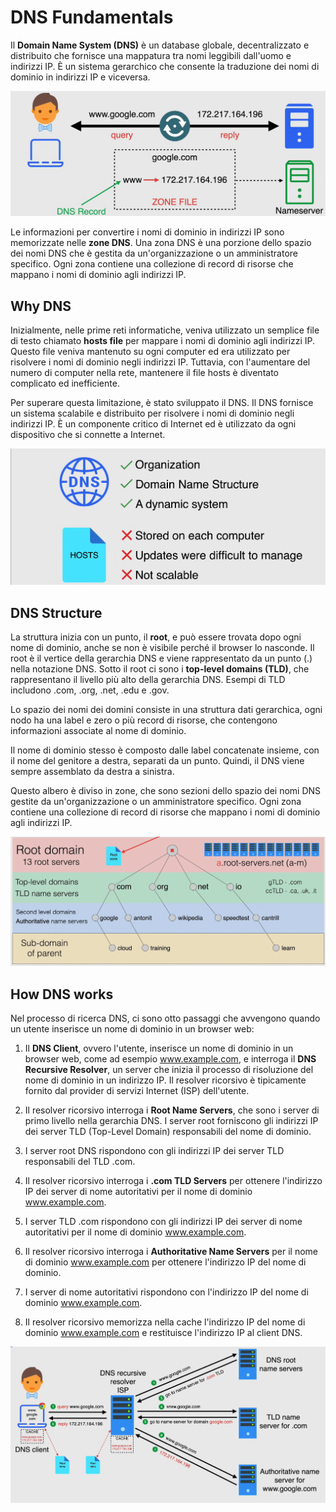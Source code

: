 # DNS Fundamentals

Il **Domain Name System (DNS)** è un database globale, decentralizzato e distribuito che fornisce una mappatura tra nomi leggibili dall'uomo e indirizzi IP. È un sistema gerarchico che consente la traduzione dei nomi di dominio in indirizzi IP e viceversa.

![DNS](../images/11_DNS_Fundamentals_01.png)

Le informazioni per convertire i nomi di dominio in indirizzi IP sono memorizzate nelle **zone DNS**. Una zona DNS è una porzione dello spazio dei nomi DNS che è gestita da un'organizzazione o un amministratore specifico. Ogni zona contiene una collezione di record di risorse che mappano i nomi di dominio agli indirizzi IP.

## Why DNS

Inizialmente, nelle prime reti informatiche, veniva utilizzato un semplice file di testo chiamato **hosts file** per mappare i nomi di dominio agli indirizzi IP. Questo file veniva mantenuto su ogni computer ed era utilizzato per risolvere i nomi di dominio negli indirizzi IP. Tuttavia, con l'aumentare del numero di computer nella rete, mantenere il file hosts è diventato complicato ed inefficiente.

Per superare questa limitazione, è stato sviluppato il DNS. Il DNS fornisce un sistema scalabile e distribuito per risolvere i nomi di dominio negli indirizzi IP. È un componente critico di Internet ed è utilizzato da ogni dispositivo che si connette a Internet.

![DNS](../images/11_DNS_Fundamentals_02.png)

## DNS Structure

La struttura inizia con un punto, il **root**, e può essere trovata dopo ogni nome di dominio, anche se non è visibile perché il browser lo nasconde. Il root è il vertice della gerarchia DNS e viene rappresentato da un punto (.) nella notazione DNS. Sotto il root ci sono i **top-level domains (TLD)**, che rappresentano il livello più alto della gerarchia DNS. Esempi di TLD includono .com, .org, .net, .edu e .gov.

Lo spazio dei nomi dei domini consiste in una struttura dati gerarchica, ogni nodo ha una label e zero o più record di risorse, che contengono informazioni associate al nome di dominio.

Il nome di dominio stesso è composto dalle label concatenate insieme, con il nome del genitore a destra, separati da un punto. Quindi, il DNS viene sempre assemblato da destra a sinistra.

Questo albero è diviso in zone, che sono sezioni dello spazio dei nomi DNS gestite da un'organizzazione o un amministratore specifico. Ogni zona contiene una collezione di record di risorse che mappano i nomi di dominio agli indirizzi IP.

![DNS Structure](../images/11_DNS_Fundamentals_03.png)

## How DNS works

Nel processo di ricerca DNS, ci sono otto passaggi che avvengono quando un utente inserisce un nome di dominio in un browser web:

1. Il **DNS Client**, ovvero l'utente, inserisce un nome di dominio in un browser web, come ad esempio www.example.com, e interroga il **DNS Recursive Resolver**, un server che inizia il processo di risoluzione del nome di dominio in un indirizzo IP. Il resolver ricorsivo è tipicamente fornito dal provider di servizi Internet (ISP) dell'utente.

2. Il resolver ricorsivo interroga i **Root Name Servers**, che sono i server di primo livello nella gerarchia DNS. I server root forniscono gli indirizzi IP dei server TLD (Top-Level Domain) responsabili del nome di dominio.

3. I server root DNS rispondono con gli indirizzi IP dei server TLD responsabili del TLD .com.

4. Il resolver ricorsivo interroga i **.com TLD Servers** per ottenere l'indirizzo IP dei server di nome autoritativi per il nome di dominio www.example.com.

5. I server TLD .com rispondono con gli indirizzi IP dei server di nome autoritativi per il nome di dominio www.example.com.

6. Il resolver ricorsivo interroga i **Authoritative Name Servers** per il nome di dominio www.example.com per ottenere l'indirizzo IP del nome di dominio.

7. I server di nome autoritativi rispondono con l'indirizzo IP del nome di dominio www.example.com.

8. Il resolver ricorsivo memorizza nella cache l'indirizzo IP del nome di dominio www.example.com e restituisce l'indirizzo IP al client DNS.

![DNS Lookup](../images/11_DNS_Fundamentals_04.png)